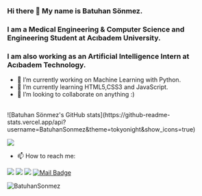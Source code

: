 ### Hi there 👋 My name is Batuhan Sönmez.

### I am a Medical Engineering & Computer Science and Engineering Student at Acıbadem University.

### I am also working as an Artificial Intelligence Intern at Acıbadem Technology.

- 🔭 I’m currently working on Machine Learning with Python.
- 🌱 I’m currently learning HTML5,CSS3 and JavaScript.
- 👯 I’m looking to collaborate on anything :)
<br>
![Batuhan Sönmez's GitHub stats](https://github-readme-stats.vercel.app/api?username=BatuhanSonmez&theme=tokyonight&show_icons=true)

[![](https://img.shields.io/github/followers/BatuhanSonmez?style=social)](https://github.com/BatuhanSonmez)

- 📫 How to reach me:

[![](https://img.shields.io/badge/linkedin-%230077B5.svg?&style=for-the-badge&logo=linkedin&logoColor=white)](https://www.linkedin.com/in/batuhan-sonmez/)
[![](https://img.shields.io/badge/instagram-%23E4405F.svg?&style=for-the-badge&logo=instagram&logoColor=white)](https://www.instagram.com/sonmezbatuhan0/)
[![](https://img.shields.io/badge/medium-%2312100E.svg?&style=for-the-badge&logo=medium&logoColor=white)](https://bysonmez-tr.medium.com/)
[![Mail Badge](https://img.shields.io/badge/Gmail-c14438?style=for-the-badge&logo=Gmail&logoColor=white&link=mailto:bysonmez.tr@gmail.com)](mailto:bysonmez.tr@gmail.com)

<p align="left"> <img src="https://komarev.com/ghpvc/?username=BatuhanSonmez" alt="BatuhanSonmez" /> </p>
